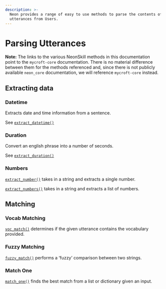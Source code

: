 ```yaml
---
description: >-
  Neon provides a range of easy to use methods to parse the contents of
  utterances from Users.
---
```


# Parsing Utterances

**Note:** The links to the various NeonSkill methods in this documentation point to the `mycroft-core` documentation. There is no material difference between them for the methods referenced and, since there is not publicly available `neon_core` documentation, we will reference `mycroft-core` instead.

## Extracting data

### Datetime

Extracts date and time information from a sentence.

See [`extract_datetime()`](https://mycroft-core.readthedocs.io/en/latest/source/mycroft.util.parse.html#mycroft.util.parse.extract_datetime)

### Duration

Convert an english phrase into a number of seconds.

See [`extract_duration()`](https://mycroft-core.readthedocs.io/en/latest/source/mycroft.util.parse.html#mycroft.util.parse.extract_duration)

### Numbers

[`extract_number()`](https://mycroft-core.readthedocs.io/en/latest/source/mycroft.util.parse.html#mycroft.util.parse.extract_number) takes in a string and extracts a single number.

[`extract_numbers()`](https://mycroft-core.readthedocs.io/en/latest/source/mycroft.util.parse.html#mycroft.util.parse.extract_numbers) takes in a string and extracts a list of numbers.

## Matching

### Vocab Matching

[`voc_match()`](https://mycroft-core.readthedocs.io/en/latest/source/mycroft.html#mycroft.MycroftSkill.voc_match) determines if the given utterance contains the vocabulary provided.

### Fuzzy Matching

[`fuzzy_match()`](https://mycroft-core.readthedocs.io/en/latest/source/mycroft.util.parse.html#mycroft.util.parse.fuzzy_match) performs a ‘fuzzy’ comparison between two strings.

### Match One

[`match_one()`](https://mycroft-core.readthedocs.io/en/latest/source/mycroft.util.parse.html#mycroft.util.parse.match_one) finds the best match from a list or dictionary given an input.
